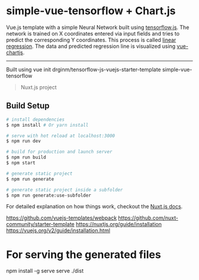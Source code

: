 # simple-vue-tensorflow + Chart.js

Vue.js template with a simple Neural Network built using [tensorflow.js](https://www.tensorflow.org/js). 
The network is trained on X coordinates entered via input fields and 
tries to predict the corresponding Y coordinates. This process is called [linear regression](https://en.wikipedia.org/wiki/Linear_regression).
The data and predicted regression line is visualized using [vue-chartjs](https://vue-chartjs.org/). 

---

Built using vue init drginm/tensorflow-js-vuejs-starter-template simple-vue-tensorflow

> Nuxt.js project

## Build Setup

``` bash
# install dependencies
$ npm install # Or yarn install

# serve with hot reload at localhost:3000
$ npm run dev

# build for production and launch server
$ npm run build
$ npm start

# generate static project
$ npm run generate

# generate static project inside a subfolder
$ npm run generate:use-subfolder
```

For detailed explanation on how things work, checkout the [Nuxt.js docs](https://github.com/nuxt/nuxt.js).


https://github.com/vuejs-templates/webpack
https://github.com/nuxt-community/starter-template
https://nuxtjs.org/guide/installation
https://vuejs.org/v2/guide/installation.html


# For serving the generated files
npm install -g serve
serve ./dist
